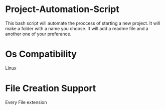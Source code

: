 # Project-Automation-Script
This bash script will automate the proccess of starting a new project. It will make a folder with a name you choose. It will add a readme file and a another one of your preferance.


# Os Compatibility
Linux

# File Creation Support
Every File extension
